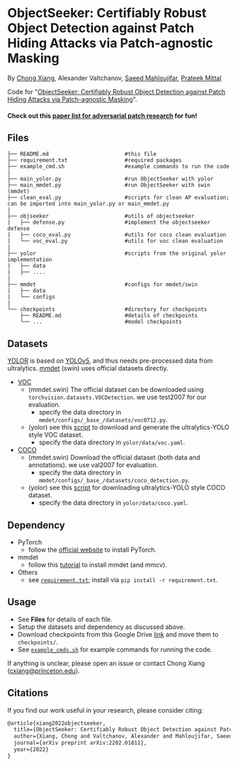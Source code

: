 # ObjectSeeker: Certifiably Robust Object Detection against Patch Hiding Attacks via Patch-agnostic Masking

By [Chong Xiang](http://xiangchong.xyz/), Alexander Valtchanov, [Saeed Mahloujifar](https://smahloujifar.github.io/), [Prateek Mittal](https://www.princeton.edu/~pmittal/)

Code for "[ObjectSeeker: Certifiably Robust Object Detection against Patch Hiding Attacks via Patch-agnostic Masking](https://arxiv.org/abs/2202.01811)".

#### Check out this [paper list for adversarial patch research](https://github.com/xiangchong1/adv-patch-paper-list) for fun!

## Files

```shell
├── README.md                        #this file 
├── requirement.txt                  #required packages
├── example_cmd.sh                   #example commands to run the code
| 
├── main_yolor.py                    #run ObjectSeeker with yolor 
├── main_mmdet.py                    #run ObjectSeeker with swin (mmdet)
├── clean_eval.py                    #scripts for clean AP evaluation; can be imported into main_yolor.py or main_mmdet.py
| 
├── objseeker                        #utils of objectseeker
|   ├── defense.py                   #implement the objectseeker defense
|   ├── coco_eval.py                 #utils for coco clean evaluation
|   └── voc_eval.py                  #utils for voc clean evaluation
|
├── yolor                            #scripts from the original yolor implementation
|   ├── data                        
|   ├── ....
|
├── mmdet                            #configs for mmdet/swin
|   ├── data                        
|   └── configs
|
└── checkpoints                      #directory for checkpoints
    ├── README.md                    #details of checkpoints
    └── ...                          #model checkpoints
```

## Datasets

[YOLOR](https://github.com/WongKinYiu/yolor) is based on [YOLOv5](https://github.com/ultralytics/yolov5), and thus needs pre-processed data from ultralytics. [mmdet](https://github.com/open-mmlab/mmdetection) (swin) uses official datasets directly. 

- [VOC](http://host.robots.ox.ac.uk/pascal/VOC/)
  - (mmdet.swin) The official dataset can be downloaded using `torchvision.datasets.VOCDetection`. we use test2007 for our evaluation.
    - specify the data directory in `mmdet/configs/_base_/datasets/voc0712.py`.
  - (yolor) see this [script](https://github.com/ultralytics/yolov5/blob/master/data/VOC.yaml) to download and generate the ultralytics-YOLO style VOC dataset.
    - specify the data directory in `yolor/data/voc.yaml`.
- [COCO](https://cocodataset.org/#home)
  - (mmdet.swin) Download the official dataset (both data and annotations). we use val2007 for evaluation.
    - specify the data directory in `mmdet/configs/_base_/datasets/coco_detection.py`.
  - (yolor) see this [script](https://github.com/ultralytics/yolov5/blob/master/data/scripts/get_coco.sh) for downloading ultralytics-YOLO style COCO dataset.
    - specify the data directory in `yolor/data/coco.yaml`.

## Dependency

- PyTorch
  - follow the [official website](https://pytorch.org/get-started/locally/) to install PyTorch.
- mmdet
  - follow this [tutorial](https://github.com/open-mmlab/mmdetection/blob/master/docs/en/get_started.md) to install mmdet (and mmcv).
- Others
  - see [`requirement.txt`](requirement.txt); install via `pip install -r requirement.txt`. 

## Usage

- See **Files** for details of each file. 
- Setup the datasets and dependency as discussed above. 
- Download checkpoints from this Google Drive [link](https://drive.google.com/drive/folders/1kf4O42nohcQYfU9brDK3E-8_mGHPyCQW?usp=sharing) and move them to `checkpoints/`.
- See [`example_cmds.sh`](example_cmds.sh) for example commands for running the code.

If anything is unclear, please open an issue or contact Chong Xiang (cxiang@princeton.edu).

## Citations

If you find our work useful in your research, please consider citing:

```tex
@article{xiang2022objectseeker,
  title={ObjectSeeker: Certifiably Robust Object Detection against Patch Hiding Attacks via Patch-agnostic Masking},
  author={Xiang, Chong and Valtchanov, Alexander and Mahloujifar, Saeed and Mittal, Prateek},
  journal={arXiv preprint arXiv:2202.01811},
  year={2022}
}
```
